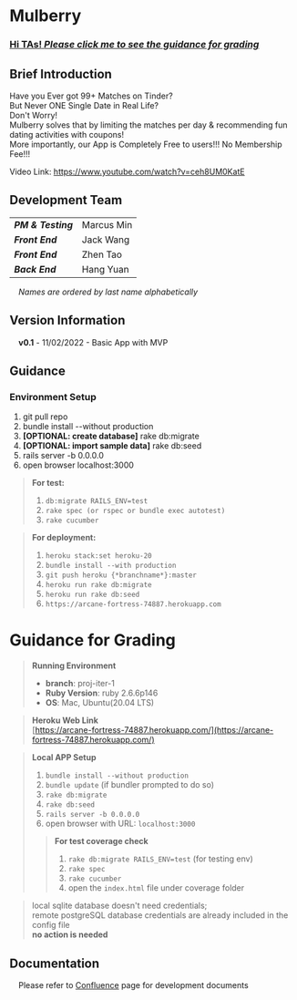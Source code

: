 # Mulberry

### [**Hi TAs!** _Please click me to see the guidance for grading_](#guidance-for-grading)


## Brief Introduction

Have you Ever got 99+ Matches on Tinder?  
But Never ONE Single Date in Real Life?  
Don't Worry!  
Mulberry solves that by limiting the matches per day & recommending fun dating activities with coupons!  
More importantly, our App is Completely Free to users!!! No Membership Fee!!!  
  
Video Link: https://www.youtube.com/watch?v=ceh8UM0KatE

## Development Team

|                           |                    |
|---------------------------|--------------------|
| ***PM & Testing***        | Marcus Min         |
| ***Front End***           | Jack Wang          |
| ***Front End***           | Zhen Tao           |
| ***Back End***            | Hang Yuan          |

&nbsp;&nbsp;&nbsp;&nbsp;*Names are ordered by last name alphabetically*

## Version Information

&nbsp;&nbsp;&nbsp;&nbsp;**v0.1** - 11/02/2022 - Basic App with MVP

## Guidance
### Environment Setup
1. git pull repo
2. bundle install --without production
3. **[OPTIONAL: create database]** rake db:migrate
4. **[OPTIONAL: import sample data]** rake db:seed
5. rails server -b 0.0.0.0 
6. open browser localhost:3000

> **For test:**  
> 1. `db:migrate RAILS_ENV=test`   
> 2. `rake spec (or rspec or bundle exec autotest)`  
> 3. `rake cucumber`
  
> **For deployment:**  
> 1. `heroku stack:set heroku-20`  
> 2. `bundle install --with production`
> 3. `git push heroku {*branchname*}:master`  
> 4. `heroku run rake db:migrate`  
> 5. `heroku run rake db:seed`  
> 6. `https://arcane-fortress-74887.herokuapp.com`

# Guidance for Grading
> **Running Environment**
> * **branch**: proj-iter-1  
> * **Ruby Version**: ruby 2.6.6p146  
> * **OS**: Mac, Ubuntu(20.04 LTS)  

> **Heroku Web Link**  
> [https://arcane-fortress-74887.herokuapp.com/](https://arcane-fortress-74887.herokuapp.com/)

> **Local APP Setup**
> 1. `bundle install --without production`
> 2. `bundle update` (if bundler prompted to do so)
> 3. `rake db:migrate`
> 4. `rake db:seed`
> 5. `rails server -b 0.0.0.0`
> 6. open browser with URL: `localhost:3000`
> > **For test coverage check**
> > 1. `rake db:migrate RAILS_ENV=test` (for testing env)
> > 2. `rake spec`
> > 3. `rake cucumber`
> > 4. open the `index.html` file under coverage folder

>   
> local sqlite database doesn't need credentials;  
> remote postgreSQL database credentials are already included in the config file  
> **no action is needed**


## Documentation

&nbsp;&nbsp;&nbsp;&nbsp;Please refer to [Confluence](https://marcus117.atlassian.net/wiki/spaces/MULBERRY/overview "Mulberry Confluence") page for development documents
